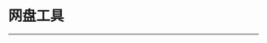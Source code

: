 
  # 网盘工具
  ---

  <Common-LinkList :linkList='{"name":"网盘工具","item":[{"link":"https://send.firefox.com/","icon":"https://send.firefox.com/favicon.ico","text":"Firefox Send"},{"link":"http://www.ys168.com/index.aspx?id=9081","icon":"http://www.ys168.com/favicon.ico","text":"永硕e盘"},{"link":"https://115.com/","icon":"https://115.com/favicon.ico","text":"115网盘"},{"link":"https://www.lanzou.com/","icon":"https://www.lanzou.com/favicon.ico","text":"蓝奏云"},{"link":"https://cloud.189.cn/","icon":"/aLinks/logo.png","text":"天翼云盘"},{"link":"https://cowtransfer.com/","icon":"https://cowtransfer.com/favicon.ico","text":"奶牛快传"},{"link":"https://www.wenshushu.cn/","icon":"https://www.wenshushu.cn/favicon.ico","text":"文叔叔"},{"link":"https://www.jianguoyun.com/","icon":"https://www.jianguoyun.com/favicon.ico","text":"坚果云"},{"link":"http://pan-yz.chaoxing.com/","icon":"http://pan-yz.chaoxing.com/favicon.ico","text":"超星云盘"},{"link":"https://www.quqi.com/","icon":"https://www.quqi.com/favicon.ico","text":"曲奇云盘"},{"link":"https://www.wocloud.com.cn/","icon":"/aLinks/logo.png","text":"沃家云盘"},{"link":"https://caiyun.feixin.10086.cn/","icon":"https://caiyun.feixin.10086.cn/favicon.ico","text":"和彩云"},{"link":"https://products.office.com/zh-cn/onedrive/online-cloud-storage","icon":"https://products.office.com/favicon.ico","text":"OneDrive"},{"link":"https://pan.baidu.com/","icon":"/aLinks/logo.png","text":"百度网盘"},{"link":"https://www.weiyun.com/","icon":"https://www.weiyun.com/favicon.ico","text":"微云"},{"link":"https://drive.google.com/drive/","icon":"/aLinks/logo.png","text":"GoogleDrive"}]}'/>
  